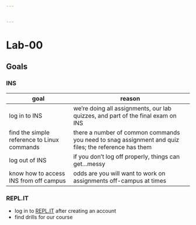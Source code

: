 ```yaml
---


---
```


<h1 id="lab-00">Lab-00</h1>
<h2 id="goals">Goals</h2>
<h3 id="ins">INS</h3>

<table>
<thead>
<tr>
<th>goal</th>
<th>reason</th>
</tr>
</thead>
<tbody>
<tr>
<td>log in to INS</td>
<td>we’re doing all assignments, our lab quizzes, and part of the final exam on INS</td>
</tr>
<tr>
<td>find the simple reference to Linux commands</td>
<td>there a number of common commands you need to snag assignment and quiz files; the reference has them</td>
</tr>
<tr>
<td>log out of INS</td>
<td>if you don’t log off properly, things can get…messy</td>
</tr>
<tr>
<td>know how to access INS from off campus</td>
<td>odds are you will want to work on assignments off-campus at times</td>
</tr>
</tbody>
</table><h3 id="spanrepl.itspan"><span>REPL.IT</span></h3>
<ul>
<li>log in to <a href="http://REPL.IT">REPL.IT</a> after creating an account</li>
<li>find drills for our course</li>
</ul>
<!--stackedit_data:&#10;eyJoaXN0b3J5IjpbLTc4MzIwMDIyOF19&#10;-->


